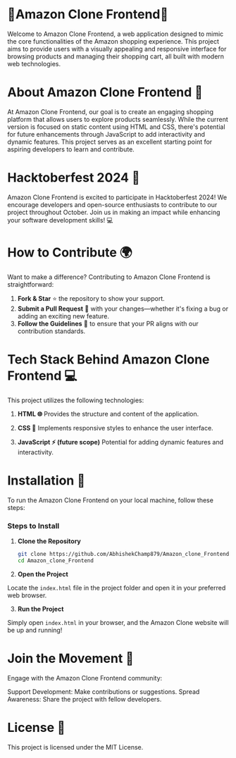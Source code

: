 # 🌟Amazon Clone Frontend🌟

Welcome to Amazon Clone Frontend, a web application designed to mimic the core functionalities of the Amazon shopping experience. This project aims to provide users with a visually appealing and responsive interface for browsing products and managing their shopping cart, all built with modern web technologies.



# About Amazon Clone Frontend 🛒
At Amazon Clone Frontend, our goal is to create an engaging shopping platform that allows users to explore products seamlessly. While the current version is focused on static content using HTML and CSS, there's potential for future enhancements through JavaScript to add interactivity and dynamic features. This project serves as an excellent starting point for aspiring developers to learn and contribute.



# Hacktoberfest 2024 🎉
Amazon Clone Frontend is excited to participate in Hacktoberfest 2024!
We encourage developers and open-source enthusiasts to contribute to our project throughout October. Join us in making an impact while enhancing your software development skills! 💻



# How to Contribute 🌍
Want to make a difference? Contributing to Amazon Clone Frontend is straightforward:
1. **Fork & Star** ⭐ the repository to show your support.
2. **Submit a Pull Request** 🔄 with your changes—whether it's fixing a bug or adding an exciting new feature.
3. **Follow the Guidelines** 📜 to ensure that your PR aligns with our contribution standards.

   

# Tech Stack Behind Amazon Clone Frontend 💻
This project utilizes the following technologies:

1. **HTML 🌐**
Provides the structure and content of the application.

2. **CSS 🎨**
Implements responsive styles to enhance the user interface.

3. **JavaScript ⚡ (future scope)**
Potential for adding dynamic features and interactivity.

# Installation 🚀
To run the Amazon Clone Frontend on your local machine, follow these steps:



### Steps to Install

1. **Clone the Repository**

   ```bash
   git clone https://github.com/AbhishekChamp879/Amazon_clone_Frontend.git
   cd Amazon_clone_Frontend
   
2. **Open the Project**

Locate the `index.html` file in the project folder and open it in your preferred web browser.

3. **Run the Project**

Simply open `index.html` in your browser, and the Amazon Clone website will be up and running!



# Join the Movement 🌱
Engage with the Amazon Clone Frontend community:

Support Development: Make contributions or suggestions.
Spread Awareness: Share the project with fellow developers.


# License 📜
This project is licensed under the MIT License.
